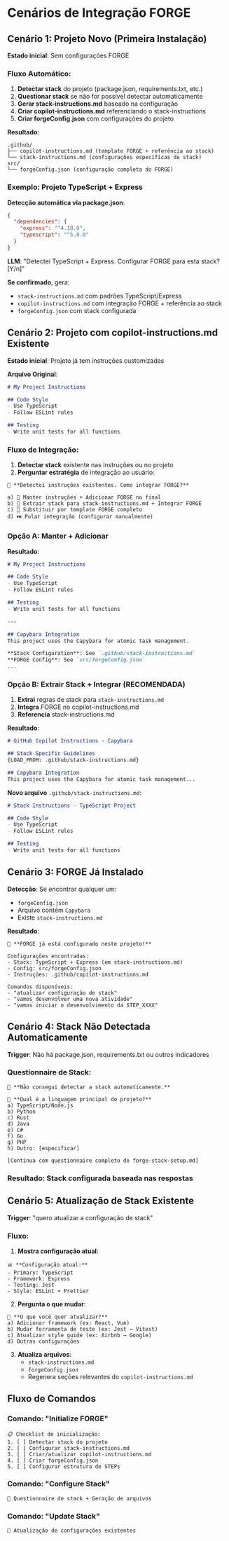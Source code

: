 # Cenários de Integração FORGE

## Cenário 1: Projeto Novo (Primeira Instalação)

**Estado inicial**: Sem configurações FORGE

### **Fluxo Automático**:
1. **Detectar stack** do projeto (package.json, requirements.txt, etc.)
2. **Questionar stack** se não for possível detectar automaticamente
3. **Gerar stack-instructions.md** baseado na configuração
4. **Criar copilot-instructions.md** referenciando o stack-instructions
5. **Criar forgeConfig.json** com configurações do projeto

**Resultado**:
```
.github/
├── copilot-instructions.md (template FORGE + referência ao stack)
└── stack-instructions.md (configurações específicas da stack)
src/
└── forgeConfig.json (configuração completa do FORGE)
```

### **Exemplo: Projeto TypeScript + Express**
**Detecção automática via package.json**:
```json
{
  "dependencies": {
    "express": "^4.18.0",
    "typescript": "^5.0.0"
  }
}
```

**LLM**: "Detectei TypeScript + Express. Configurar FORGE para esta stack? [Y/n]"

**Se confirmado**, gera:
- `stack-instructions.md` com padrões TypeScript/Express
- `copilot-instructions.md` com integração FORGE + referência ao stack
- `forgeConfig.json` com stack configurada

## Cenário 2: Projeto com copilot-instructions.md Existente

**Estado inicial**: Projeto já tem instruções customizadas

**Arquivo Original**:
```markdown
# My Project Instructions

## Code Style
- Use TypeScript
- Follow ESLint rules

## Testing
- Write unit tests for all functions
```

### **Fluxo de Integração**:
1. **Detectar stack** existente nas instruções ou no projeto
2. **Perguntar estratégia** de integração ao usuário:

```
🤖 **Detectei instruções existentes. Como integrar FORGE?**

a) 📄 Manter instruções + Adicionar FORGE no final
b) 🔗 Extrair stack para stack-instructions.md + Integrar FORGE
c) 🔄 Substituir por template FORGE completo  
d) ⏭️ Pular integração (configurar manualmente)
```

### **Opção A: Manter + Adicionar** 
**Resultado**:
```markdown
# My Project Instructions

## Code Style
- Use TypeScript
- Follow ESLint rules

## Testing
- Write unit tests for all functions

---

## Capybara Integration
This project uses the Capybara for atomic task management.

**Stack Configuration**: See `.github/stack-instructions.md`
**FORGE Config**: See `src/forgeConfig.json`
...
```

### **Opção B: Extrair Stack + Integrar** (RECOMENDADA)
1. **Extrai** regras de stack para `stack-instructions.md`
2. **Integra** FORGE no copilot-instructions.md  
3. **Referencia** stack-instructions.md

**Resultado**:
```markdown
# GitHub Copilot Instructions - Capybara

## Stack-Specific Guidelines
{LOAD_FROM: .github/stack-instructions.md}

## Capybara Integration
This project uses the Capybara for atomic task management...
```

**Novo arquivo** `.github/stack-instructions.md`:
```markdown
# Stack Instructions - TypeScript Project

## Code Style
- Use TypeScript
- Follow ESLint rules

## Testing  
- Write unit tests for all functions
```

## Cenário 3: FORGE Já Instalado

**Detecção**: Se encontrar qualquer um:
- `forgeConfig.json` 
- Arquivo contém `Capybara`
- Existe `stack-instructions.md`

**Resultado**: 
```
🤖 **FORGE já está configurado neste projeto!**

Configurações encontradas:
- Stack: TypeScript + Express (em stack-instructions.md)
- Config: src/forgeConfig.json
- Instruções: .github/copilot-instructions.md

Comandos disponíveis:
- "atualizar configuração de stack"
- "vamos desenvolver uma nova atividade"  
- "vamos iniciar o desenvolvimento da STEP_XXXX"
```

## Cenário 4: Stack Não Detectada Automaticamente

**Trigger**: Não há package.json, requirements.txt ou outros indicadores

### **Questionnaire de Stack**:
```
🤖 **Não consegui detectar a stack automaticamente.**

🎯 **Qual é a linguagem principal do projeto?**
a) TypeScript/Node.js
b) Python
c) Rust  
d) Java
e) C#
f) Go
g) PHP
h) Outro: [especificar]

[Continua com questionnaire completo de forge-stack-setup.md]
```

### **Resultado**: Stack configurada baseada nas respostas

## Cenário 5: Atualização de Stack Existente

**Trigger**: "quero atualizar a configuração de stack"

### **Fluxo**:
1. **Mostra configuração atual**:
```
📊 **Configuração atual:**
- Primary: TypeScript
- Framework: Express
- Testing: Jest
- Style: ESLint + Prettier
```

2. **Pergunta o que mudar**:
```
🔧 **O que você quer atualizar?**
a) Adicionar framework (ex: React, Vue)
b) Mudar ferramenta de teste (ex: Jest → Vitest)
c) Atualizar style guide (ex: Airbnb → Google)
d) Outras configurações
```

3. **Atualiza arquivos**:
   - `stack-instructions.md`
   - `forgeConfig.json`  
   - Regenera seções relevantes do `copilot-instructions.md`

## Fluxo de Comandos

### **Comando: "Initialize FORGE"**
```
📋 Checklist de inicialização:
1. [ ] Detectar stack do projeto
2. [ ] Configurar stack-instructions.md
3. [ ] Criar/atualizar copilot-instructions.md
4. [ ] Criar forgeConfig.json
5. [ ] Configurar estrutura de STEPs
```

### **Comando: "Configure Stack"**  
```
🔧 Questionnaire de stack + Geração de arquivos
```

### **Comando: "Update Stack"**
```
📝 Atualização de configurações existentes
```
